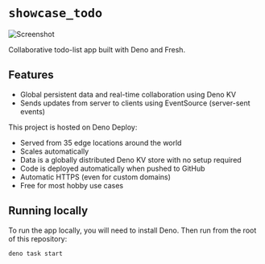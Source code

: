 # `showcase_todo`

![Screenshot](./static/screenshot.png)

Collaborative todo-list app built with Deno and Fresh.

## Features

- Global persistent data and real-time collaboration using Deno KV
- Sends updates from server to clients using EventSource (server-sent events)

This project is hosted on Deno Deploy:

- Served from 35 edge locations around the world
- Scales automatically
- Data is a globally distributed Deno KV store with no setup required
- Code is deployed automatically when pushed to GitHub
- Automatic HTTPS (even for custom domains)
- Free for most hobby use cases

## Running locally

To run the app locally, you will need to install Deno. Then run from the root of
this repository:

```
deno task start
```

